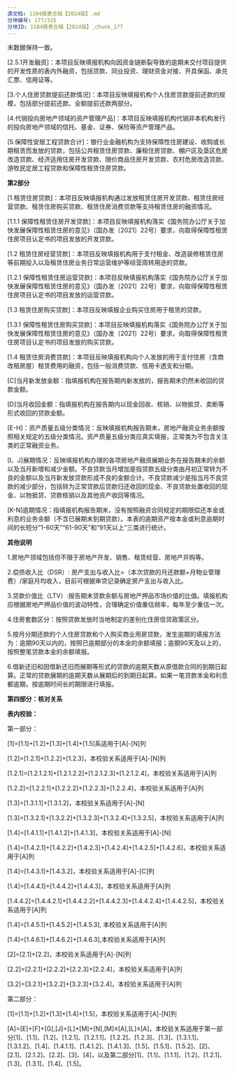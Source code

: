```yaml
---
源文档: 1104报表合辑【2024版】.md
分块编号: 177/315
分块ID: 1104报表合辑【2024版】_chunk_177
---
```


末数据保持一致。

[2.5.1开发融资]：本项目反映填报机构向因资金链断裂导致的逾期未交付项目提供的开发性质的表内外融资，包括贷款、同业投资、理财资金对接、开具保函、承兑汇票、信用证等。

[3.个人住房贷款提前还款情况]：本项目反映填报机构个人住房贷款提前还款的规模，包括部分提前还款、全额提前还款两部分。

[4.代销投向房地产领域的资产管理产品]：本项目反映填报机构代销非本机构发行的投向房地产领域的信托、基金、证券、保险等资产管理产品。

[5.保障性安居工程贷款合计]：银行业金融机构为支持保障性住房建设、收购或长期租赁而发放的贷款，包括公共租赁住房贷款、廉租住房贷款、棚户区及垦区危房改造贷款、经济适用住房开发贷款、限价商品住房开发贷款、农村危房改造贷款、游牧民定居工程贷款和保障性租赁住房贷款。

**第2部分**

[1.租赁住房贷款]：本项目反映填报机构通过发放租赁住房开发贷款、租赁住房经营贷款、租赁住房购买贷款、租赁住房消费贷款等支持租赁住房的融资情况。

[1.1 租赁住房开发贷款]:本项目反映填报机构发放的用于在自持用地、租赁用地、其他商品用地等国有建设用地以及集体建设用地上新建房屋用于租赁住房业务的贷款。对于租赁住房与销售型商品房等其他类型房屋混建的，应根据项目立案（备案）、建设工程规划许可证等对项目进行拆分，仅适用于其中租赁住房项目建设的贷款。

[1.1.1 保障性租赁住房开发贷款]：本项目反映填报机构落实《国务院办公厅关于加快发展保障性租赁住房的意见》（国办发〔2021〕22号）要求，向取得保障性租赁住房项目认定书的项目发放的开发贷款。

[1.2 租赁住房经营贷款]：本项目反映填报机构用于支付租金、改造装修租赁住房等前期投入以及租赁住房业务日常运营维护等经营周转用途的贷款。

[1.2.1 保障性租赁住房运营贷款]：本项目反映填报机构落实《国务院办公厅关于加快发展保障性租赁住房的意见》（国办发〔2021〕22号）要求，向取得保障性租赁住房项目认定书的项目发放的运营贷款。

[1.3 租赁住房购买贷款]：本项目反映填报企业购买住房用于租赁的贷款。

[1.3.1 保障性租赁住房购买贷款]：本项目反映填报机构落实《国务院办公厅关于加快发展保障性租赁住房的意见》（国办发〔2021〕22号）要求，向取得保障性租赁住房项目认定书的项目发放的购买贷款。

[1.4 租赁住房消费贷款]：本项目反映填报机构向个人发放的用于支付住房（含商改租房屋）租赁费用的融资，包括一般消费贷款、信用卡透支和分期。

[C]当月新发放金额：指填报机构在报告期内新发放的，报告期末仍然未收回的贷款金额。

[D]当月收回金额：指填报机构在报告期内以现金回收、核销、以物抵贷、卖断等形式收回的贷款金额。

[E-H]：资产质量五级分类情况：反映填报机构报告期末，房地产融资业务余额按照相关规定的五级分类情况。资产质量五级分类应真实填报，正常类为不包含关注类的正常融资业务。

[I、J]展期情况：反映填报机构办理的各项房地产融资展期业务在报告期末的余额以及当月新增和减少金额。不良贷款当月增加是指贷款五级分类由月初正常转为不良的金额以及当月新发放贷款形成不良的金额合计。不良贷款减少是指当月不良贷款的减少部分，包括转为正常贷款后贷款归还收回的现金、不良贷款处置收回的现金、以物抵贷、贷款核销以及其他资产收回等情况。

[K-N]逾期情况：指填报机构报告期末，没有按照融资合同规定的期限偿还本金或利息的业务余额（不含已展期未到期贷款）。本表的逾期资产按本金或利息逾期时间的长短分“1-60天”“61-90天”和“91天以上”三类进行统计。

**其他说明**

1.房地产领域包括但不限于房地产开发、销售、租赁经营、房地产并购等。

2.偿债收入比（DSR）: 房产支出与收入比=（本次贷款的月还款额+月物业管理费）/家庭月均收入，目前可根据审贷记录确定房产支出与收入比。

3.贷款价值比（LTV）:报告期末贷款余额与房地产押品市场价值的比值。填报机构应根据房地产押品价值的波动特性，合理确定价值重估频率，每年至少重估一次。

4.住房套数区分：按照贷款发放时当地制定的差别化住房信贷政策区分。

5.按月分期还款的个人住房贷款和个人购买商业用房贷款，发生逾期的填报方法为：逾期90天以内的，按照已逾期部分的本金的余额填报；逾期90天及以上的，按照整笔贷款本金的余额填报。

6.借新还旧和因借新还旧而展期等形式的贷款的逾期天数从原借款合同的到期日起算。正常的贷款展期的逾期天数从展期后的到期日起算。如果一笔贷款本金和利息都逾期，按逾期时间长的期限进行填报。

**第四部分：核对关系**

**表内校验：**

第一部分：

[1]=[1.1]+[1.2]+[1.3]+[1.4]+[1.5]系适用于[A]-[N]列

[1.2]=[1.2.1]+[1.2.2]+[1.2.3]，本校验关系适用于[A]-[N]列

[1.2.1]=[1.2.1.2.1]+[1.2.1.2.2]+[1.2.1.2.3]+[1.2.1.2.4]，本校验关系适用于[A]列

[1.2.2]=[1.2.2.1]+[1.2.2.2]+[1.2.2.3]+[1.2.2.4]，本校验关系适用于[A]列

[1.3]=[1.3.1.1]+[1.3.1.2]，本校验关系适用于[A]-[N]

[1.3]=[1.3.2.1]+[1.3.2.2]+[1.3.2.3]+[1.3.2.4]+[1.3.2.5]，本校验关系适用于[A]列

[1.4]=[1.4.1.1]+[1.4.1.2]+[1.4.1.3]，本校验关系适用于[A]-[N]

[1.4]=[1.4.2.1]+[1.4.2.2]+[1.4.2.3]+[1.4.2.4]+[1.4.2.5]+[1.4.2.6]，本校验关系适用于[A]列

[1.4]=[1.4.3.1]+[1.4.3.2]，本校验关系适用于[A]-[C]列

[1.4]=[1.4.4.1]+[1.4.4.2]+[1.4.4.3]，本校验关系适用于[A]列

[1.4.4.2]=[1.4.4.2.1]+[1.4.4.2.2]+[1.4.4.2.3]+[1.4.4.2.4]+[1.4.4.2.5]，本校验关系适用于[A]列

[1.4]=[1.4.5.1]+[1.4.5.2]+[1.4.5.3], 本校验关系适用于[A]列

[1.4]=[1.4.6.1]+[1.4.6.2]+[1.4.6.3],本校验关系适用于[A]列

[2]=[2.1]+[2.2]，本校验关系适用于[A]-[N]列

[2.2]=[2.2.1]+[2.2.2]+[2.2.3]+[2.2.4]，本校验关系适用于[A]列

[3.2]=[3.2.1]+[3.2.2]+[3.2.3]+[3.2.4]，本校验关系适用于[A]列

第二部分：

[1]=[1.1]+[1.2]+[1.3]+[1.4]+[1.5]，本校验关系适用于[A]-[N]列

[A]=[E]+[F]+[G],[J]=[L]+[M]+[N],[M]≤[A],[L]≤[A]，本校验关系适用于第一部分[1]、[1.1]、[1.2]、[1.2.1]、[1.2.1.1]、[1.2.2]、[1.2.3]、[1.3]、[1.3.1.1]、[1.3.1.2]、[1.4]、[1.4.1.1]、[1.4.1.2]、[1.4.1.3]、[1.5]、[1.5.1]、[1.5.2]、[2]、[2.1]、[2.1.2]、[2.2]、[3]、[4]，以及第二部分[1]、[1.1]、[1.1.1]、[1.2]、[1.2.1]、[1.3]、[1.3.1]、[1.4]、[1.5]。

